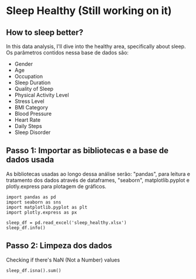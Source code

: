 # Sleep Healthy (Still working on it)

## How to sleep better?

In this data analysis, I'll dive into the healthy area, specifically about sleep. Os parâmetros contidos nessa base de dados são:

- Gender
- Age
- Occupation
- Sleep Duration
- Quality of Sleep
- Physical Activity Level
- Stress Level
- BMI Category
- Blood Pressure
- Heart Rate
- Daily Steps
- Sleep Disorder

## Passo 1: Importar as bibliotecas e a base de dados usada
As bibliotecas usadas ao longo dessa análise serão: "pandas", para leitura e tratamento dos dados através de dataframes, "seaborn", matplotlib.pyplot e plotly.express para plotagem de gráficos.

    import pandas as pd
    import seaborn as sns
    import matplotlib.pyplot as plt
    import plotly.express as px

    sleep_df = pd.read_excel('sleep_healthy.xlsx')
    sleep_df.info()
    
## Passo 2: Limpeza dos dados
Checking if there's NaN (Not a Number) values 

    sleep_df.isna().sum()
